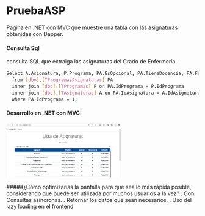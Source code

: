 # PruebaASP
Página en .NET con MVC que muestre una tabla con las asignaturas obtenidas con Dapper.

#### Consulta Sql
consulta SQL que extraiga las asignaturas del Grado de Enfermería.
```bash
Select A.Asignatura, P.Programa, PA.EsOpcional, PA.TieneDocencia, PA.FechaAlta
  from [dbo].[TProgramasAsignaturas] PA 
  inner join [dbo].[TProgramas] P on PA.IdPrograma = P.IdPrograma 
  inner join [dbo].[TAsignaturas] A on PA.IdAsignatura = A.IdAsignatura 
  where PA.IdPrograma = 1;
```

#### Desarrollo en .NET con MVC:
<p align="start">
  <img src='demostracion.png' width='300px' />
</p>

#####¿Cómo optimizarías la pantalla para que sea lo más rápida posible, considerando que puede ser utilizada por muchos usuarios a la vez?
. Con Consultas asíncronas.
. Retornar los datos que sean necesarios.
. Uso del lazy loading en el frontend
